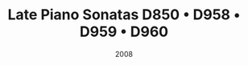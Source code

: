 ---
discogs_id: 2896286
title: Late Piano Sonatas D850 • D958 • D959 • D960
artists: ['Leif Ove Andsnes']
date: 2008
genre: ['Classical']
image: Late Piano Sonatas D850 • D958 • D959 • D960-2896286.jpg
label: EMI Classics
country: UK & Europe
category: Classical
---